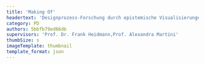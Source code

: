 ```yaml
---
title: 'Making Of'
headertext: 'Designprozess-Forschung durch epistemische Visualisierungen'
category: PD
authors: 5bbfb79ed66db
supervisors: 'Prof. Dr. Frank Heidmann,Prof. Alexandra Martini'
thumbSize: s
imageTemplate: thumbnail
template_format: json
---
```


